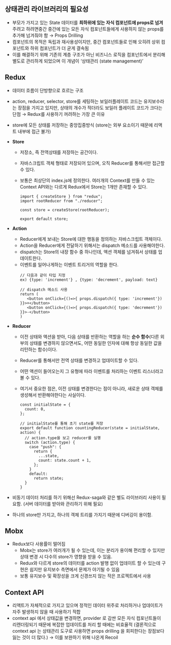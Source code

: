 ## 상태관리 라이브러리의 필요성

- 부모가 가지고 있는 State 데이터를 **최하위에 있는 자식 컴포넌트에 props로 넘겨**주려고 하려면중간 중간에 있는 모든 자식 컴포넌트들에게 사용하지 않는 props를 추가해 넘겨줘야 함 → Props Drilling
- 컴포넌트의 목적은 독립과 재사용성이지만, 중간 컴포넌트들로 인해 오히려 상위 컴포넌트와 하위 컴포넌트가 더 굳게 결속됨
- 이를 해결하기 위해 기존의 계층 구조가 아닌 비즈니스 로직을 컴포넌트에서 분리해 별도로 관리하게 되었으며 이 개념이 ‘상태관리 (state management)’

## Redux

- 데이터 흐름이 단방향으로 흐르는 구조
- action, reducer, selector, store를 세팅하는 보일러플레이트 코드는 유지보수라는 장점을 가지고 있지만, 상태의 개수가 적더라도 보일러 플레이트 코드가 크다는 단점 → Redux를 사용하기 꺼려하는 가장 큰 이유
- store에 모든 상태를 저장하는 중앙집중방식 (store는 외부 요소이기 때문에 리액트 내부에 접근 불가)
- **Store**

  - 저장소, 즉 전역상태를 저장하는 공간이다.
  - 자바스크립트 객체 형태로 저장되어 있으며, 오직 Reducer를 통해서만 접근할 수 있다.
  - 보통은 최상단의 index.js에 정의한다. 여러개의 Context를 만들 수 있는 Context API와는 다르게 Redux에서 Store는 1개만 존재할 수 있다.

    ```tsx
    import { createStore } from "redux";
    import rootReducer from "./reducer";

    const store = createStore(rootReducer);

    export default store;
    ```

- **Action**
  - Reducer에게 보내는 Store에 대한 행동을 정의하는 자바스크립트 객체이다.
  - Action을 Reducer에게 전달하기 위해서는 dispatch 메소드를 사용해야한다.
  - dispatch는 Store의 내장 함수 중 하나인데, 액션 객체를 넘겨줘서 상태를 업데이트한다.
  - 이벤트를 일어나게하는 이벤트 트리거의 역할을 한다.
    ```tsx
    // 다음과 같이 타입 지정
    ex) {type: 'increment'} , {type: 'decrement', payload: text}
    ```
    ```tsx
    // dispatch 메소드 사용
    return (
       <button onClick={()=>{ props.dispatch({ type: 'increment'}) }}>+</button>
       <button onClick={()=>{ props.dispatch({ type: 'decrement'}) }}>-</button>
    )
    ```
- **Reducer**

  - 이전 상태와 액션을 받아, 다음 상태를 반환하는 역할을 하는 **순수 함수**(다른 외부의 상태를 변경하지 않으면서도, 어떤 동일한 인자에 대해 항상 동일한 값을 리턴하는 함수)이다.
  - Reducer를 통해서만 전역 상태를 변경하고 업데이트할 수 있다.
  - 어떤 액션이 들어오는지 그 유형에 따라 이벤트를 처리하는 이벤트 리스너라고 볼 수 있다.
  - 여기서 중요한 점은, 이전 상태를 변경한다는 점이 아니라, 새로운 상태 객체를 생성해서 반환해야한다는 사실이다.

    ```tsx
    const initialState = {
      count: 0,
    };

    // initialState를 통해 초기 state를 저장
    export default function countingReducer(state = initialState, action) {
      // action.type을 보고 reducer를 실행
      switch (action.type) {
        case "push": {
          return {
            ...state,
            count: state.count + 1,
          };
        }
        default:
          return state;
      }
    }
    ```

- 비동기 데이터 처리를 하기 위해선 Redux-saga와 같은 별도 라이브러리 사용이 필요함. (서버 데이터를 받아와 관리하기 위해 필요)
- 하나의 store만 가지고, 하나의 객체 트리를 가지기 때문에 디버깅이 용이함.

## Mobx

- Redux보다 사용률이 떨어짐
  - Mobx는 store가 여러개가 될 수 있는데, 이는 분리가 용이해 편리할 수 있지만 상태 변경 시 다수의 store가 영향을 받을 수 있음.
  - Redux와 다르게 store의 데이터를 action 발행 없이 업데이트 할 수 있는데 구현은 쉽지만 유지보수 측면에서 문제가 야기될 수 있음
  - 보통 유지보수 및 확장성을 크게 신경쓰지 않는 작은 프로젝트에서 사용

## Context API

- 리액트가 자체적으로 가지고 있으며 정적인 데이터 위주로 처리하거나 업데이트가 자주 발생하지 않을 때 사용하기 적합
- context api 에서 상태값을 변경하면, provider 로 감싼 모든 자식 컴포넌트들이 리렌더링되기 때문에 복잡한 업데이트를 처리 할 때에는 비효율적 (결론적으로 context api 는 상태관리 도구로 사용하면 props drilling 을 회피한다는 장점보다 잃는 것이 더 많다.) → 이를 보완하기 위해 나온게 Recoil
